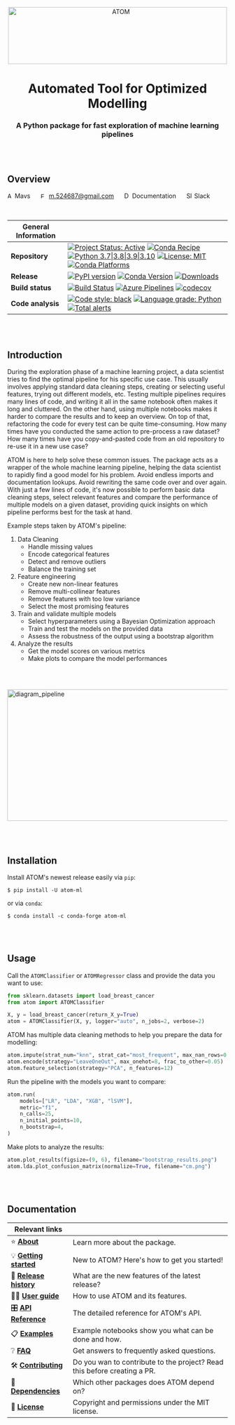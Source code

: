 <div align="center">
<p align="center">
	<img src="https://github.com/tvdboom/ATOM/blob/master/images/logo.png?raw=true" alt="ATOM" title="ATOM" height="130" width="500"/>
</p>

# Automated Tool for Optimized Modelling
### A Python package for fast exploration of machine learning pipelines
</div>

<br><br>



Overview 
--------

<a href="https://github.com/tvdboom" style="text-decoration: none" draggable="false"><img src="https://github.com/tvdboom/ATOM/blob/master/docs_sources/img/icons/avatar.png?raw=true" alt="Author" height=13 width=13 draggable="false" /> Mavs</a>
&nbsp;&nbsp;&nbsp;&nbsp;
<a href="mailto:m.524687@gmail.com" style="text-decoration: none" draggable="false"><img src="https://github.com/tvdboom/ATOM/blob/master/docs_sources/img/icons/email.png?raw=true" alt="Email" height=12 width=15 draggable="false" /> m.524687@gmail.com</a>
&nbsp;&nbsp;&nbsp;&nbsp;
<a href="https://tvdboom.github.io/ATOM/" style="text-decoration: none" draggable="false"><img src="https://github.com/tvdboom/ATOM/blob/master/docs_sources/img/icons/documentation.png?raw=true" alt="Documentation" height=14 width=14 draggable="false" /> Documentation</a>
&nbsp;&nbsp;&nbsp;&nbsp;
<a href="https://join.slack.com/t/atom-alm7229/shared_invite/zt-upd8uc0z-LL63MzBWxFf5tVWOGCBY5g" style="text-decoration: none" draggable="false"><img src="https://github.com/tvdboom/ATOM/blob/master/docs_sources/img/icons/slack.png?raw=true" alt="Slack" height=14 width=14 draggable="false"/> Slack</a>

<br>

**General Information** | |
--- | ---
**Repository** | [![Project Status: Active](https://www.repostatus.org/badges/latest/active.svg)](https://www.repostatus.org/#active) [![Conda Recipe](https://img.shields.io/badge/recipe-atom--ml-green.svg)](https://anaconda.org/conda-forge/atom-ml) [![Python 3.7\|3.8\|3.9\|3.10](https://img.shields.io/badge/python-3.7%20%7C%203.8%20%7C%203.9%20%7C%203.10-blue?logo=python)](https://www.python.org) [![License: MIT](https://img.shields.io/github/license/tvdboom/ATOM)](https://opensource.org/licenses/MIT) [![Conda Platforms](https://img.shields.io/conda/pn/conda-forge/atom-ml.svg)](https://anaconda.org/conda-forge/atom-ml)
**Release** | [![PyPI version](https://img.shields.io/pypi/v/atom-ml)](https://pypi.org/project/atom-ml/) [![Conda Version](https://img.shields.io/conda/vn/conda-forge/atom-ml.svg)](https://anaconda.org/conda-forge/atom-ml) [![Downloads](https://pepy.tech/badge/atom-ml)](https://pepy.tech/project/atom-ml)
**Build status** | [![Build Status](https://github.com/tvdboom/ATOM/workflows/ATOM/badge.svg)](https://github.com/tvdboom/ATOM/actions) [![Azure Pipelines](https://dev.azure.com/conda-forge/feedstock-builds/_apis/build/status/atom-ml-feedstock?branchName=master)](https://dev.azure.com/conda-forge/feedstock-builds/_build/latest?definitionId=10822&branchName=master) [![codecov](https://codecov.io/gh/tvdboom/ATOM/branch/master/graph/badge.svg)](https://codecov.io/gh/tvdboom/ATOM)
**Code analysis** | [![Code style: black](https://img.shields.io/badge/code%20style-black-000000.svg)](https://github.com/psf/black) [![Language grade: Python](https://img.shields.io/lgtm/grade/python/g/tvdboom/ATOM.svg?logo=lgtm&logoWidth=18)](https://lgtm.com/projects/g/tvdboom/ATOM/context:python) [![Total alerts](https://img.shields.io/lgtm/alerts/g/tvdboom/ATOM.svg?logo=lgtm&logoWidth=18)](https://lgtm.com/projects/g/tvdboom/ATOM/alerts/)


<br><br>



Introduction  
------------

During the exploration phase of a machine learning project, a data
scientist tries to find the optimal pipeline for his specific use case.
This usually involves applying standard data cleaning steps, creating
or selecting useful features, trying out different models, etc. Testing
multiple pipelines requires many lines of code, and writing it all in
the same notebook often makes it long and cluttered. On the other hand,
using multiple notebooks makes it harder to compare the results and to
keep an overview. On top of that, refactoring the code for every test
can be quite time-consuming. How many times have you conducted the same
action to pre-process a raw dataset? How many times have you
copy-and-pasted code from an old repository to re-use it in a new use
case?

ATOM is here to help solve these common issues. The package acts as
a wrapper of the whole machine learning pipeline, helping the data
scientist to rapidly find a good model for his problem. Avoid
endless imports and documentation lookups. Avoid rewriting the same
code over and over again. With just a few lines of code, it's now
possible to perform basic data cleaning steps, select relevant
features and compare the performance of multiple models on a given
dataset, providing quick insights on which pipeline performs best
for the task at hand.

Example steps taken by ATOM's pipeline:

1. Data Cleaning
	* Handle missing values
	* Encode categorical features
    * Detect and remove outliers
	* Balance the training set
2. Feature engineering
    * Create new non-linear features
	* Remove multi-collinear features
	* Remove features with too low variance
	* Select the most promising features
3. Train and validate multiple models
	* Select hyperparameters using a Bayesian Optimization approach
	* Train and test the models on the provided data
	* Assess the robustness of the output using a bootstrap algorithm
4. Analyze the results
    * Get the model scores on various metrics
    * Make plots to compare the model performances


<br/><br/>

<img src="https://github.com/tvdboom/ATOM/blob/master/images/diagram_pipeline.png?raw=true" alt="diagram_pipeline" title="diagram_pipeline" width="900" height="300" />

<br><br>


Installation
------------

Install ATOM's newest release easily via `pip`:

    $ pip install -U atom-ml


or via `conda`:

    $ conda install -c conda-forge atom-ml

<br><br>


Usage  
-----

Call the `ATOMClassifier` or `ATOMRegressor` class and provide the data you want to use:  

```python
from sklearn.datasets import load_breast_cancer
from atom import ATOMClassifier

X, y = load_breast_cancer(return_X_y=True)
atom = ATOMClassifier(X, y, logger="auto", n_jobs=2, verbose=2)
```

ATOM has multiple data cleaning methods to help you prepare the data for modelling:

```python
atom.impute(strat_num="knn", strat_cat="most_frequent", max_nan_rows=0.1)  
atom.encode(strategy="LeaveOneOut", max_onehot=8, frac_to_other=0.05)  
atom.feature_selection(strategy="PCA", n_features=12)
```

Run the pipeline with the models you want to compare:

```python
atom.run(
    models=["LR", "LDA", "XGB", "lSVM"],
    metric="f1",
    n_calls=25,
    n_initial_points=10,
    n_bootstrap=4,
)
```

Make plots to analyze the results: 

```python
atom.plot_results(figsize=(9, 6), filename="bootstrap_results.png")  
atom.lda.plot_confusion_matrix(normalize=True, filename="cm.png")
```

<br><br>


Documentation
-----------------
  
**Relevant links** | |
--- | ---
⭐ **[About](https://tvdboom.github.io/ATOM/release_history/)** | Learn more about the package.
💡 **[Getting started](https://tvdboom.github.io/ATOM/getting_started/)** | New to ATOM? Here's how to get you started!
📢 **[Release history](https://tvdboom.github.io/ATOM/release_history/)** | What are the new features of the latest release?
👨‍💻 **[User guide](https://tvdboom.github.io/ATOM/user_guide/introduction/)** | How to use ATOM and its features.
🎛️ **[API Reference](https://tvdboom.github.io/ATOM/API/ATOM/atomclassifier/)** | The detailed reference for ATOM's API.
📋 **[Examples](https://tvdboom.github.io/ATOM/examples/binary_classification/)** | Example notebooks show you what can be done and how.
❔ **[FAQ](https://tvdboom.github.io/ATOM/faq/)** | Get answers to frequently asked questions.
🛠️ **[Contributing](https://tvdboom.github.io/ATOM/contributing/)** | Do you wan to contribute to the project? Read this before creating a PR.
🌳 **[Dependencies](https://tvdboom.github.io/ATOM/dependencies/)** | Which other packages does ATOM depend on?
📃 **[License](https://tvdboom.github.io/ATOM/license/)** | Copyright and permissions under the MIT license.
